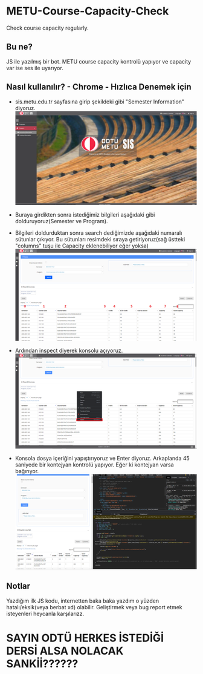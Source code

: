 # METU-Course-Capacity-Check
Check course capacity regularly.

## Bu ne?
JS ile yazılmış bir bot. METU course capacity kontrolü yapıyor ve capacity var ise ses ile uyarıyor.

## Nasıl kullanılır? - Chrome - Hızlıca Denemek için
* sis.metu.edu.tr sayfasına girip şekildeki gibi "Semester Information" diyoruz.
![Semester Info](https://github.com/afeser/METU-Course-Capacity-Check/blob/main/ss4.png)

* Buraya girdikten sonra istediğimiz bilgileri aşağıdaki gibi dolduruyoruz(Semester ve Program).
* Bilgileri doldurduktan sonra search dediğimizde aşağıdaki numaralı sütunlar çıkıyor. Bu sütunları resimdeki sıraya getiriyoruz(sağ üstteki "columns" tuşu ile Capacity eklenebiliyor eğer yoksa)
![Set Up](https://github.com/afeser/METU-Course-Capacity-Check/blob/main/ss1.png)

* Ardından inspect diyerek konsolu açıyoruz.
![Inspect](https://github.com/afeser/METU-Course-Capacity-Check/blob/main/ss2.png)

* Konsola dosya içeriğini yapıştırıyoruz ve Enter diyoruz. Arkaplanda 45 saniyede bir kontejyan kontrolü yapıyor. Eğer ki kontejyan varsa bağırıyor.
![Paste](https://github.com/afeser/METU-Course-Capacity-Check/blob/main/ss3.png)


## Notlar
Yazdığım ilk JS kodu, internetten baka baka yazdım o yüzden hatalı/eksik(veya berbat xd) olabilir. Geliştirmek veya bug report etmek isteyenleri heycanla karşılarızz.

# SAYIN ODTÜ HERKES İSTEDİĞİ DERSİ ALSA NOLACAK SANKİİ??????
